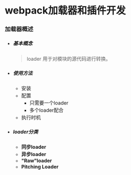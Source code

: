 <style>
  body {
    font-size: var(--vscode-markdown-font-size, 16px) !important;
  }

  #code-csp-warning {
    font-size: 16px !important;
  }

  code {
    font-size: 16px !important;
  }

</style>
# webpack加载器和插件开发

### 加载器概述

* ##### 基本概念
  > loader 用于对模块的源代码进行转换。

* ##### 使用方法
    * 安装
    * 配置
      * 只需要一个loader
      * 多个loader配合
    * 执行时机

* ##### loader分类
  * **同步loader**
  * **异步loader**
  * **"Raw"loader**
  * **Pitching Loader**
    